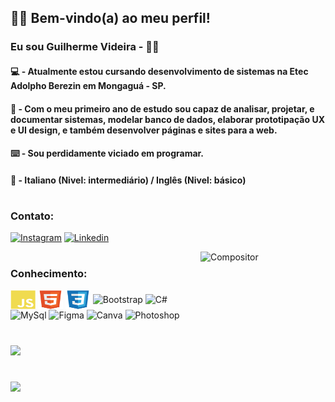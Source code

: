 ## 👋🏻 Bem-vindo(a) ao meu perfil!

### Eu sou Guilherme Videira - 🧑🏻‍

 #### 💻 - Atualmente estou cursando desenvolvimento de sistemas na Etec Adolpho Berezin em Mongaguá - SP. 

 #### 📑 - Com o meu primeiro ano de estudo sou capaz de analisar, projetar, e documentar sistemas, modelar banco de dados, elaborar prototipação UX e UI design, e também desenvolver páginas e sites para a web. 

 #### ⌨️ - Sou perdidamente viciado em programar.

 #### 👅 - Italiano (Nivel: intermediário) / Inglês (Nivel: básico)


#


### Contato:
 
<div> 
 
  <a href="https://www.instagram.com/guiiziin07/" target="_blank"><img alt="Instagram" src="https://img.shields.io/badge/-Instagram-%23E4405F?style=for-the-badge&logo=instagram&logoColor=white" target="_blank"></a> 
  <a href="https://www.linkedin.com/in/guilherme-videira-5b147b238/" target="_blank"><img alt="Linkedin" src="https://img.shields.io/badge/-LinkedIn-%230077B5?style=for-the-badge&logo=linkedin&logoColor=white" target="_blank"></a> 
  
<div>
          <img align="right" alt="Compositor" height="200" width="200"  src="https://cdn.jsdelivr.net/gh/devicons/devicon/icons/phalcon/phalcon-original.svg" />
          </div>





  #
   ### Conhecimento:

  <img align="center" alt="Js" height="30" width="40" src="https://raw.githubusercontent.com/devicons/devicon/master/icons/javascript/javascript-plain.svg">
  <img align="center" alt="HTML" height="30" width="40" src="https://raw.githubusercontent.com/devicons/devicon/master/icons/html5/html5-original.svg">
  <img align="center" alt="CSS" height="30" width="40" src="https://raw.githubusercontent.com/devicons/devicon/master/icons/css3/css3-original.svg">
   <img align="center" alt="Bootstrap" height="30" width="40" src="https://cdn.jsdelivr.net/gh/devicons/devicon/icons/bootstrap/bootstrap-plain-wordmark.svg" />
  <img  align="center" alt="C#" height="30" width="40" src="https://cdn.jsdelivr.net/gh/devicons/devicon/icons/csharp/csharp-original.svg" />
  <img  align="center" alt="MySql" height="30" width="40" src="https://cdn.jsdelivr.net/gh/devicons/devicon/icons/mysql/mysql-original.svg" />
   <img align="center" alt="Figma" height="30" width="40"  src="https://cdn.jsdelivr.net/gh/devicons/devicon/icons/figma/figma-original.svg" />
    <img align="center" alt="Canva" height="30" width="40" src="https://cdn.jsdelivr.net/gh/devicons/devicon/icons/canva/canva-original.svg" />
   <img align="center" alt="Photoshop" height="30" width="40" src="https://cdn.jsdelivr.net/gh/devicons/devicon/icons/photoshop/photoshop-plain.svg" />
</div>


# 

   <a href="https://github.com/GuilhermeVideira">
   <img height="180em" src="https://github-readme-stats.vercel.app./api?username=GuilhermeVideira&show_icons=true&theme=tokyonight&include_all_commits=true&count_private=true">
          
#
          
   <img height="180em" src="https://github-readme-stats.vercel.app/api/top-langs/?username=GuilhermeVideira&layout=compact&langs_count=6&theme=tokyonight"/>
  
